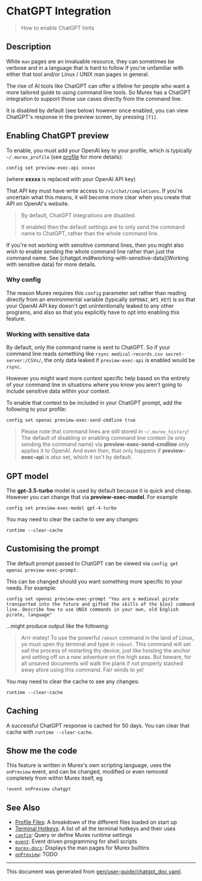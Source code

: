 # ChatGPT Integration

> How to enable ChatGPT hints

## Description

While `man` pages are an invaluable resource, they can sometimes be verbose and
in a language that is hard to follow if you're unfamiliar with either that tool
and/or Linux / UNIX man pages in general.

The rise of AI tools like ChatGPT can offer a lifeline for people who want a
more tailored guide to using command line tools. So Murex has a ChatGPT
integration to support those use cases directly from the command line.

It is disabled by default (see below) however once enabled, you can view
ChatGPT's response in the preview screen, by pressing `[f1]`.

## Enabling ChatGPT preview

To enable, you must add your OpenAI key to your profile, which is typically
`~/.murex_profile` (see [profile](profile.md) for more details):

```
config set preview-exec-api xxxxx
```

(where **xxxxx** is replaced with your OpenAI API key)

That API key must have write access to `/v1/chat/completions`. If you're
uncertain what this means, it will become more clear when you create that API
on OpenAI's website.

> By default, ChatGPT integrations are disabled.
> 
> If enabled then the default settings are to only send the command name to
> ChatGPT, rather than the whole command line.

If you're not working with sensitive command lines, then you might also wish
to enable sending the whole command line rather than just the command name.
See [chatgpt.md#working-with-sensitive-data](Working with sensitive data) for more
details. 

### Why config

The reason Murex requires this `config` parameter set rather than reading
directly from an environmental variable (typically `$OPENAI_API_KEY`) is so
that your OpenAI API key doesn't get unintentionally leaked to any other
programs, and also so that you explicitly have to opt into enabling this
feature.

### Working with sensitive data

By default, only the command name is sent to ChatGPT. So if your command line
reads something like `rsync medical-records.csv secret-server:/CSVs/`, the only
data leaked if `preview-exec-api` is enabled would be `rsync`.

However you might want more context specific help based on the entirety of your
command line in situations where you know you aren't going to include sensitive
data within your context.

To enable that context to be included in your ChatGPT prompt, add the following
to your profile:

```
config set openai preview-exec-send-cmdline true
```

> Please note that command lines are still stored in `~/.murex_history`! The
> default of disabling or enabling command line context (ie only sending the
> command name) via **preview-exec-send-cmdline** only applies it to OpenAI.
> And even then, that only happens if **preview-exec-api** is _also_ set, which
> it isn't by default.

## GPT model

The **gpt-3.5-turbo** model is used by default because it is quick and cheap.
However you can change that via **preview-exec-model**. For example

```
config set preview-exec-model gpt-4-turbo
```

You may need to clear the cache to see any changes:

```
runtime --clear-cache
```

## Customising the prompt

The default prompt passed to ChatGPT can be viewed via `config get openai
preview-exec-prompt`.

This can be changed should you want something more specific to your needs. For
example:

```
config set openai preview-exec-prompt "You are a medieval pirate transported into the future and gifted the skills of the ${os} command line. Describe how to use UNIX commands in your own, old English pirate, language"
```

...might produce output like the following:

> Arrr matey! To use the powerful `reboot` command in the land of Linux, ye
> must open thy terminal and type in `reboot`. This command will set sail the
> process of restarting thy device, just like hoisting the anchor and setting
> off on a new adventure on the high seas. But beware, for all unsaved
> documents will walk the plank if not properly stashed away afore using this
> command. Fair winds to ye!

You may need to clear the cache to see any changes:

```
runtime --clear-cache
```

## Caching

A successful ChatGPT response is cached for 50 days. You can clear that cache
with `runtime --clear-cache`.

## Show me the code

This feature is written in Murex's own scripting language, uses the `onPreview`
event, and can be changed, modified or even removed completely from within
Murex itself, eg

```
!event onPreview chatgpt
```

## See Also

* [Profile Files](../user-guide/profile.md):
  A breakdown of the different files loaded on start up
* [Terminal Hotkeys](../user-guide/terminal-keys.md):
  A list of all the terminal hotkeys and their uses
* [`config`](../commands/config.md):
  Query or define Murex runtime settings
* [`event`](../commands/event.md):
  Event driven programming for shell scripts
* [`murex-docs`](../commands/murex-docs.md):
  Displays the man pages for Murex builtins
* [`onPreview`](../events/onpreview.md):
  TODO

<hr/>

This document was generated from [gen/user-guide/chatgpt_doc.yaml](https://github.com/lmorg/murex/blob/master/gen/user-guide/chatgpt_doc.yaml).